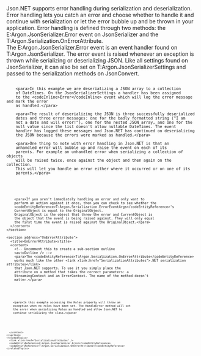 <?xml version="1.0" encoding="utf-8"?>
<topic id="SerializationErrorHandling" revisionNumber="1">
  <developerConceptualDocument xmlns="http://ddue.schemas.microsoft.com/authoring/2003/5" xmlns:xlink="http://www.w3.org/1999/xlink">
    <!--
    <summary>
      <para>Optional summary abstract</para>
    </summary>
    -->
    <introduction>
      <!-- Uncomment this to generate an outline of the section and sub-section
           titles.  Specify a numeric value as the inner text to limit it to
           a specific number of sub-topics when creating the outline.  Specify
           zero (0) to limit it to top-level sections only.  -->
      <!-- <autoOutline /> -->
      <para>Json.NET supports error handling during serialization and
      deserialization. Error handling lets you catch an error and
      choose whether to handle it and continue with serialization or
      let the error bubble up and be thrown in your application.</para>
      <para>Error handling is defined through two methods: the <codeEntityReference>E:Argon.JsonSerializer.Error</codeEntityReference> event on
      JsonSerializer and the <codeEntityReference>T:Argon.Serialization.OnErrorAttribute</codeEntityReference>.</para>
      <autoOutline lead="none" excludeRelatedTopics="true" />
    </introduction>
    <!-- Add one or more top-level section elements.  These are collapsible.
         If using <autoOutline />, add an address attribute to identify it
         and specify a title so that it can be jumped to with a hyperlink. -->
    <section address="ErrorEvent">
      <title>Error Event</title>
      <content>
        <!-- Uncomment this to create a sub-section outline
        <autoOutline /> -->
        <para>The <codeEntityReference>E:Argon.JsonSerializer.Error</codeEntityReference>
        event is an event handler found on <codeEntityReference>T:Argon.JsonSerializer</codeEntityReference>.
        The error event is raised whenever an exception is thrown while serializing
        or deserializing JSON. Like all settings found on JsonSerializer, it can also
        be set on <codeEntityReference>T:Argon.JsonSerializerSettings</codeEntityReference>
        and passed to the serialization methods on JsonConvert.</para>
        
<code lang="cs" source="..\Src\Tests\Documentation\SerializationTests.cs" region="SerializationErrorHandling" title="Serialization Error Handling" />

        <para>In this example we are deserializing a JSON array to a collection
        of DateTimes. On the JsonSerializerSettings a handler has been assigned
        to the <codeInline>Error</codeInline> event which will log the error message and mark the error
        as handled.</para>
        
        <para>The result of deserializing the JSON is three successfully deserialized
        dates and three error messages: one for the badly formatted string ("I am
        not a date and will error!"), one for the nested JSON array, and one for the
        null value since the list doesn't allow nullable DateTimes. The event
        handler has logged these messages and Json.NET has continued on deserializing
        the JSON because the errors were marked as handled.</para>
        
        <para>One thing to note with error handling in Json.NET is that an
        unhandled error will bubble up and raise the event on each of its
        parents. For example an unhandled error when serializing a collection of objects
        will be raised twice, once against the object and then again on the collection.
        This will let you handle an error either where it occurred or on one of its
        parents.</para>
        
<code lang="cs" source="..\Src\Tests\Documentation\SerializationTests.cs" region="SerializationErrorHandlingWithParent" title="Parent Error Handling" />      

        <para>If you aren't immediately handling an error and only want to
        perform an action against it once, then you can check to see whether the
        <codeEntityReference>T:Argon.Serialization.ErrorEventArgs</codeEntityReference>'s
        CurrentObject is equal to the OriginalObject.
        OriginalObject is the object that threw the error and CurrentObject is
        the object that the event is being raised against. They will only equal
        the first time the event is raised against the OriginalObject.</para>
      </content>
    </section>
    
    <section address="OnErrorAttribute">
      <title>OnErrorAttribute</title>
      <content>
        <!-- Uncomment this to create a sub-section outline
        <autoOutline /> -->
        <para>The <codeEntityReference>T:Argon.Serialization.OnErrorAttribute</codeEntityReference>
        works much like the other <link xlink:href="SerializationAttributes">.NET serialization attributes</link>
        that Json.NET supports. To use it you simply place the
        attribute on a method that takes the correct parameters: a
        StreamingContext and an ErrorContext. The name of the method doesn't
        matter.</para>
        
<code lang="cs" source="..\Src\Tests\Documentation\SerializationTests.cs" region="SerializationErrorHandlingAttributeObject" title="Serialization Error Handling Attribute" />
        
        <para>In this example accessing the Roles property will throw an
        exception when no roles have been set. The HandleError method will set
        the error when serializing Roles as handled and allow Json.NET to
        continue serializing the class.</para>

<code lang="cs" source="..\Src\Tests\Documentation\SerializationTests.cs" region="SerializationErrorHandlingAttributeExample" title="Serialization Error Handling Example" />

      </content>
    </section>
    <relatedTopics>
      <link xlink:href="SerializationAttributes" />
      <codeEntityReference>E:Argon.JsonSerializer.Error</codeEntityReference>
      <codeEntityReference>T:Argon.Serialization.OnErrorAttribute</codeEntityReference>
    </relatedTopics>
  </developerConceptualDocument>
</topic>
